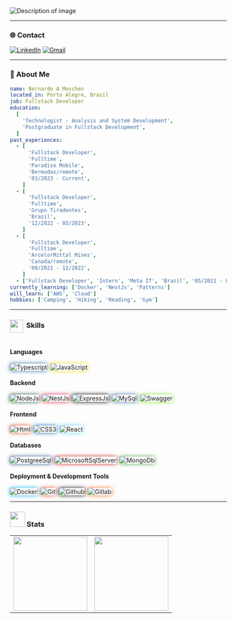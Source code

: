 <!-- Hero -->
<img src="https://github.com/BernardoMoschen/BernardoMoschen/raw/main/assets/bmos_glitch_hero.gif" alt="Description of image">

---

<!-- Contact -->

### 🌐 Contact

[![LinkedIn](https://img.shields.io/badge/-LinkedIn-%230077B5?style=for-the-badge&logo=linkedin&logoColor=white)](https://www.linkedin.com/in/bernardomoschen/)
[![Gmail](https://img.shields.io/badge/-Gmail-%23333?style=for-the-badge&logo=gmail&logoColor=white)](mailto:bernardomoschen.dev@gmail.com)

---

 <!-- Presentation Text -->

### 🧾 About Me

```yaml
name: Bernardo A Moschen
located_in: Porto Alegre, Brazil
job: Fullstack Developer
education:
  [
    'Technologist - Analysis and System Development',
    'Postgraduate in Fullstack Development',
  ]
past_experiences:
  - [
      'Fullstack Developer',
      'Fulltime',
      'Paradise Mobile',
      'Bermudas/remote',
      '03/2023 - Current',
    ]
  - [
      'Fullstack Developer',
      'Fulltime',
      'Grupo Tiradentes',
      'Brazil',
      '12/2022 - 03/2023',
    ]
  - [
      'Fullstack Developer',
      'Fulltime',
      'ArcelorMittal Mines',
      'Canada/remote',
      '09/2021 - 12/2022',
    ]
  - ['Fullstack Developer', 'Intern', 'Meta IT', 'Brazil', '05/2021 - 09/2021']
currently_learning: ['Docker', 'NestJs', 'Patterns']
will_learn: ['AWS', 'Cloud']
hobbies: ['Camping', 'Hiking', 'Reading', 'Gym']
```

<!-- fields_of_interests: ["Path Planning", "Trajectory Planning", "Path Following", "Behaviour Planning", "Localization", "Sensor Fusion", "Embedded Systems"] -->
 <!-- currently_learning: ["Web3", "React", "Vue"] -->

---

### <img align='center' src="https://media2.giphy.com/media/QssGEmpkyEOhBCb7e1/giphy.gif?cid=ecf05e47a0n3gi1bfqntqmob8g9aid1oyj2wr3ds3mg700bl&rid=giphy.gif" width="30" height='30'>&nbsp; Skills

<div style="display: flex; flex-direction: column;">
    <div>
        <h4>Languages</h4>
        <div style="display: flex; flex-wrap: wrap; justify-content: start; gap: 8px;">
            <img src="https://img.shields.io/badge/-Typescript-3776AB?style=for-the-badge&logo=typescript&logoColor=white" alt="Typescript" style="box-shadow: 0 0 10px #3776AB;">
            <img src="https://img.shields.io/badge/-JavaScript-F7DF1E?style=for-the-badge&logo=javascript&logoColor=black" alt="JavaScript" style="box-shadow: 0 0 10px #F7DF1E;">
        </div>
    </div>
    <div>
        <h4>Backend</h4>
        <div style="display: flex; flex-wrap: wrap; justify-content: start; gap: 8px;">
            <img src="https://img.shields.io/badge/node.js-339933?style=for-the-badge&logo=Node.js&logoColor=white" alt="NodeJs" style="box-shadow: 0 0 10px #215732;">
            <img src="https://img.shields.io/badge/nestjs-E0234E?style=for-the-badge&logo=nestjs&logoColor=white" alt="NestJs" style="box-shadow: 0 0 10px #E0234E;">   
            <img src="https://img.shields.io/badge/express.js-000000?style=for-the-badge&logo=express&logoColor=white" alt="ExpressJs" style="box-shadow: 0 0 10px #000000;">
<img src="https://img.shields.io/badge/MySQL-4479A1?style=for-the-badge&logo=mysql&logoColor=white" alt="MySql" style="box-shadow: 0 0 10px #4479A1;">
<img src="https://img.shields.io/badge/swagger-85ea2d?style=for-the-badge&logo=swagger&logoColor=black" alt="Swagger" style="box-shadow: 0 0 10px #85ea2d;">
        </div>
    </div>
     <div>
        <h4>Frontend</h4>
        <div style="display: flex; flex-wrap: wrap; justify-content: start; gap: 8px;">
            <img src="https://img.shields.io/badge/html5-E34F26.svg?style=for-the-badge&logo=html5&logoColor=white" alt="Html" style="box-shadow: 0 0 10px #E34F26;">
                <img src="https://img.shields.io/badge/css3-1572B6.svg?style=for-the-badge&logo=css3&logoColor=white" alt="CSS3" style="box-shadow: 0 0 10px #1572B6;">
            <img src="https://img.shields.io/badge/-React-61DAFB?style=for-the-badge&logo=react&logoColor=black" alt="React" style="box-shadow: 0 0 10px #61DAFB;">
        </div>
    </div>
         <div>
        <h4>Databases</h4>
        <div style="display: flex; flex-wrap: wrap; justify-content: start; gap: 8px;">
            <img src="https://img.shields.io/badge/PostgreSQL-316192?style=for-the-badge&logo=postgresql&logoColor=white" alt="PostgreeSql" style="box-shadow: 0 0 10px #316192;">
                <img src="https://img.shields.io/badge/Microsoft%20SQL%20Server-CC2927?style=for-the-badge&logo=microsoft%20sql%20server&logoColor=white" alt="MicrosoftSqlServer" style="box-shadow: 0 0 10px #CC2927;">
            <img src="https://img.shields.io/badge/MongoDB-%4ea94b.svg?style=for-the-badge&logo=mongodb&logoColor=white" alt="MongoDb" style="box-shadow: 0 0 10px #4ea94b;">
        </div>
    </div>
         <div>
        <h4>Deployment & Development Tools</h4>
        <div style="display: flex; flex-wrap: wrap; justify-content: start; gap: 8px;">
            <img src="https://img.shields.io/badge/docker-0db7ed.svg?style=for-the-badge&logo=docker&logoColor=white" alt="Docker" style="box-shadow: 0 0 10px #0db7ed;">
            <img src="https://img.shields.io/badge/GIT-E44C30?style=for-the-badge&logo=git&logoColor=white" alt="Git" style="box-shadow: 0 0 10px #E44C30;">
            <img src="https://img.shields.io/badge/github-121011.svg?style=for-the-badge&logo=github&logoColor=white" alt="Github" style="box-shadow: 0 0 10px #121011;">
                   <img src="https://img.shields.io/badge/gitlab-fc6d26.svg?style=for-the-badge&logo=gitlab&logoColor=whit" alt="Gitlab" style="box-shadow: 0 0 10px #fc6d26;">
        </div>
    </div>
</div>

---

<!-- Stats -->

### <img src="https://media.giphy.com/media/iY8CRBdQXODJSCERIr/giphy.gif" width="35" height="35">&nbsp;Stats

<table align="center">
  <row display="flex">
    <td>
      <img height='172' src='https://github-readme-stats.vercel.app/api?username=BernardoMoschen&show_icons=true&theme=vision-friendly-dark'>
    </td>
    <td align="center">
      <img height='172' src='https://github-readme-stats.vercel.app/api/top-langs/?username=BernardoMoschen&layout=compact&theme=vision-friendly-dark'>
    </td>
  </row>
</table>
